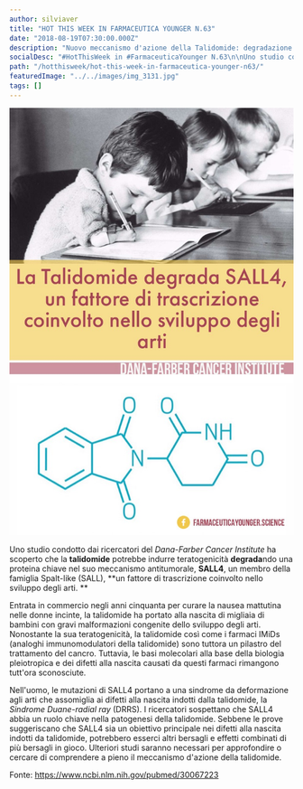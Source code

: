 ```yaml
---
author: silviaver
title: "HOT THIS WEEK IN FARMACEUTICA YOUNGER N.63"
date: "2018-08-19T07:30:00.000Z"
description: "Nuovo meccanismo d'azione della Talidomide: degradazione di SALL4, un membro della famiglia Spalt-like (SALL), un fattore di trascrizione coinvolto nello sviluppo degli arti."
socialDesc: "#HotThisWeek in #FarmaceuticaYounger N.63\n\nUno studio condotto dai ricercatori del Dana-Farber Cancer Institute ha scoperto che la talidomide potrebbe indurre teratogenicità degradando una proteina chiave nel suo meccanismo antitumorale, SALL4, un membro della famiglia Spalt-like (SALL), un fattore di trascrizione coinvolto nello sviluppo degli arti. "
path: "/hotthisweek/hot-this-week-in-farmaceutica-younger-n63/"
featuredImage: "../../images/img_3131.jpg"
tags: []
---
```


![Nuovo meccanismo d'azione della Talidomide: degradazione di SALL4](../../images/img_3131.jpg)

Uno studio condotto dai ricercatori del _Dana-Farber Cancer Institute_ ha scoperto che la **talidomide** potrebbe indurre teratogenicità **degrada**ndo una proteina chiave nel suo meccanismo antitumorale, **SALL4**, un membro della famiglia Spalt-like (SALL), **un fattore di trascrizione coinvolto nello sviluppo degli arti. **

Entrata in commercio negli anni cinquanta per curare la nausea mattutina nelle donne incinte, la talidomide ha portato alla nascita di migliaia di bambini con gravi malformazioni congenite dello sviluppo degli arti. Nonostante la sua teratogenicità, la talidomide così come i farmaci IMiDs (analoghi immunomodulatori della talidomide) sono tuttora un pilastro del trattamento del cancro. Tuttavia, le basi molecolari alla base della biologia pleiotropica e dei difetti alla nascita causati da questi farmaci rimangono tutt'ora sconosciute.

Nell'uomo, le mutazioni di SALL4 portano a una sindrome da deformazione agli arti che assomiglia ai difetti alla nascita indotti dalla talidomide, la _Sindrome Duane-radial ray_ (DRRS). I ricercatori sospettano che SALL4 abbia un ruolo chiave nella patogenesi della talidomide. Sebbene le prove suggeriscano che SALL4 sia un obiettivo principale nei difetti alla nascita indotti da talidomide, potrebbero esserci altri bersagli e effetti combinati di più bersagli in gioco. Ulteriori studi saranno necessari per approfondire o cercare di comprendere a pieno il meccanismo d'azione della talidomide.

Fonte: https://www.ncbi.nlm.nih.gov/pubmed/30067223
